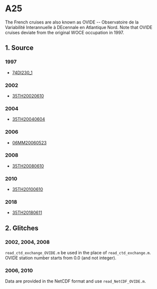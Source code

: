 # A25
The French cruises are also known as OVIDE --
Observatoire de la Variabilité Interannuelle à DEcennale en Atlantique Nord.
Note that OVIDE cruises deviate from the original WOCE occupation in 1997.
## 1. Source
### 1997
+ [74DI230_1](https://cchdo.ucsd.edu/cruise/74DI230_1)

### 2002
+ [35TH20020610](https://cchdo.ucsd.edu/cruise/35TH20020610)

### 2004
+ [35TH20040604](https://cchdo.ucsd.edu/cruise/35TH20040604)

### 2006
+ [06MM20060523](https://cchdo.ucsd.edu/cruise/06MM20060523)

### 2008
+ [35TH20080610](https://cchdo.ucsd.edu/cruise/35TH20080610)

### 2010
+ [35TH20100610](https://cchdo.ucsd.edu/cruise/35TH20100610)

### 2018
+ [35TH20180611](https://cchdo.ucsd.edu/cruise/35TH20180611)

## 2. Glitches

### 2002, 2004, 2008
`read_ctd_exchange_OVIDE.m` be used in the place of `read_ctd_exchange.m`.
OVIDE station number starts from 0.0 (and not integer).

### 2006, 2010
Data are provided in the NetCDF format and use `read_NetCDF_OVIDE.m`.
